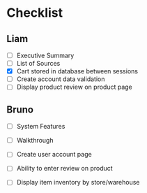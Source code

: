 # Checklist

## Liam
- [ ] Executive Summary
- [ ] List of Sources
- [X] Cart stored in database between sessions
- [ ] Create account data validation
- [ ] Display product review on product page
## Bruno
- [ ] System Features
- [ ] Walkthrough
- [ ] Create user account page
- [ ] Ability to enter review on product
- [ ] Display item inventory by store/warehouse


